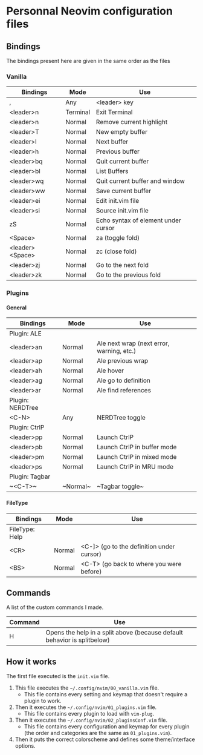 # Personnal Neovim configuration files

## Bindings

The bindings present here are given in the same order as the files

### Vanilla

| Bindings            | Mode     | Use                                 |
|---------------------|----------|-------------------------------------|
| ,                   | Any      | \<leader\> key                      |
| \<leader\>n         | Terminal | Exit Terminal                       |
| \<leader\>n         | Normal   | Remove current highlight            |
| \<leader\>T         | Normal   | New empty buffer                    |
| \<leader\>l         | Normal   | Next buffer                         |
| \<leader\>h         | Normal   | Previous buffer                     |
| \<leader\>bq        | Normal   | Quit current buffer                 |
| \<leader\>bl        | Normal   | List Buffers                        |
| \<leader\>wq        | Normal   | Quit current buffer and window      |
| \<leader\>ww        | Normal   | Save current buffer                 |
| \<leader\>ei        | Normal   | Edit init.vim file                  |
| \<leader\>si        | Normal   | Source init.vim file                |
| zS                  | Normal   | Echo syntax of element under cursor |
| \<Space\>           | Normal   | za (toggle fold)                    |
| \<leader\>\<Space\> | Normal   | zc (close fold)                     |
| \<leader\>zj        | Normal   | Go to the next fold                 |
| \<leader\>zk        | Normal   | Go to the previous fold             |

### Plugins

#### General

| Bindings         | Mode   | Use                                       |
|------------------|--------|-------------------------------------------|
| Plugin: ALE      |
| \<leader\>an     | Normal | Ale next wrap (next error, warning, etc.) |
| \<leader\>ap     | Normal | Ale previous wrap                         |
| \<leader\>ah     | Normal | Ale hover                                 |
| \<leader\>ag     | Normal | Ale go to definition                      |
| \<leader\>ar     | Normal | Ale find references                       |
| Plugin: NERDTree |
| \<C-N\>          | Any    | NERDTree toggle                           |
| Plugin: CtrlP    |
| \<leader\>pp     | Normal | Launch CtrlP                              |
| \<leader\>pb     | Normal | Launch CtrlP in buffer mode               |
| \<leader\>pm     | Normal | Launch CtrlP in mixed mode                |
| \<leader\>ps     | Normal | Launch CtrlP in MRU mode                  |
| Plugin: Tagbar   |
| ~\<C-T\>~          | ~Normal~ | ~Tagbar toggle~                             |

#### FileType

| Bindings       | Mode   | Use                                         |
|----------------|--------|---------------------------------------------|
| FileType: Help |
| \<CR\>         | Normal | \<C-]\> (go to the definition under cursor) |
| \<BS\>         | Normal | \<C-T\> (go back to where you were before)  |

## Commands

A list of the custom commands I made.

| Command | Use                                                                      |
|---------|--------------------------------------------------------------------------|
| H       | Opens the help in a split above (because default behavior is splitbelow) |

## How it works

The first file executed is the `init.vim` file.
1) This file executes the `~/.config/nvim/00_vanilla.vim` file.
    - This file contains every setting and keymap that doesn't require a plugin to work.
2) Then it executes the `~/.config/nvim/01_plugins.vim` file.
    - This file contains every plugin to load with `vim-plug`.
3) Then it executes the `~/.config/nvim/02_pluginsConf.vim` file.
    - This file contains every configuration and keymap for every plugin (the order and categories are the same as `01_plugins.vim`).
4) Then it puts the correct colorscheme and defines some theme/interface options.
